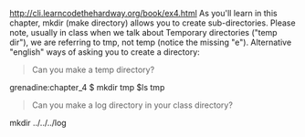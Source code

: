 http://cli.learncodethehardway.org/book/ex4.html
As you'll learn in this chapter, mkdir (make directory) allows you to create sub-directories.
Please note, usually in class when we talk about Temporary directories ("temp dir"), we are referring to tmp, not temp (notice the missing "e").
Alternative "english" ways of asking you to create a directory:



> Can you make a temp directory?

grenadine:chapter_4 $ mkdir tmp
                    $ls 
tmp 

>Can you make a log directory in your 
class directory?

mkdir ../../../log 
